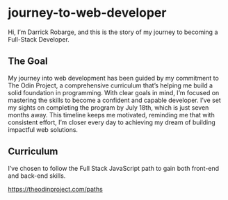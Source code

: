 # journey-to-web-developer
Hi, I’m Darrick Robarge, and this is the story of my journey to becoming a Full-Stack Developer.


## The Goal
My journey into web development has been guided by my commitment to The Odin Project, a comprehensive curriculum that’s helping me build a solid foundation in programming. With clear goals in mind, I’m focused on mastering the skills to become a confident and capable developer. I’ve set my sights on completing the program by July 18th, which is just seven months away. This timeline keeps me motivated, reminding me that with consistent effort, I’m closer every day to achieving my dream of building impactful web solutions.

## Curriculum
I’ve chosen to follow the Full Stack JavaScript path to gain both front-end and back-end skills.

https://theodinproject.com/paths
